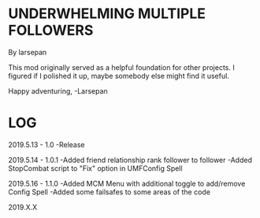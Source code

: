 
UNDERWHELMING MULTIPLE FOLLOWERS
===============
By larsepan


This mod originally served as a helpful foundation for
other projects.  I figured if I polished it up, 
maybe somebody else might find it useful.

Happy adventuring,
-Larsepan


LOG
===============
2019.5.13 - 1.0
-Release

2019.5.14 - 1.0.1
-Added friend relationship rank follower to follower
-Added StopCombat script to "Fix" option in UMFConfig Spell

2019.5.16 - 1.1.0
-Added MCM Menu with additional toggle to add/remove Config Spell
-Added some failsafes to some areas of the code

2019.X.X
